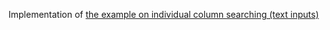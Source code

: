 Implementation of <a href="https://datatables.net/examples/api/multi_filter.html">the example on individual column searching (text inputs)</a>
